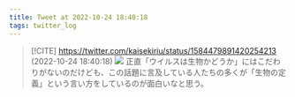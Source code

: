 ```yaml
---
title: Tweet at 2022-10-24 18:40:18
tags: twitter_log
---
```


> [!CITE] https://twitter.com/kaisekiriu/status/1584479891420254213 (2022-10-24 18:40:18)
> ![](https://twitter.com/kaisekiriu/status/1584479891420254213)
> 正直「ウイルスは生物かどうか」にはこだわりがないのだけども、この話題に言及している人たちの多くが「生物の定義」という言い方をしているのが面白いなと思う。
